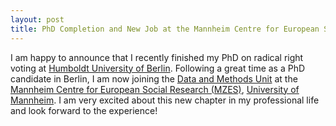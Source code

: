 ```yaml
---
layout: post
title: PhD Completion and New Job at the Mannheim Centre for European Social Research (MZES)
---
```


I am happy to announce that I recently finished my PhD on radical right voting at <a href="https://www.hu-berlin.de/">Humboldt University of Berlin</a>. Following a great time as a PhD candidate in Berlin, I am now joining the <a
 href="https://www.mzes.uni-mannheim.de/d7/en/dm-unit">Data and Methods Unit</a> at the <a
 href="https://www.mzes.uni-mannheim.de/d7/en">Mannheim Centre for European Social Research (MZES)</a>, <a
 href="https://www.uni-mannheim.de/en/">University of Mannheim</a>. 
 I am very excited about this new chapter in my professional life and look forward to the experience!


